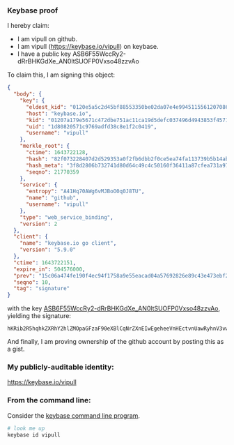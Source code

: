 ### Keybase proof

I hereby claim:

  * I am vipull on github.
  * I am vipull (https://keybase.io/vipull) on keybase.
  * I have a public key ASB6F55WccRy2-dRrBHKGdXe_AN0ltSUOFP0Vxso48zzvAo

To claim this, I am signing this object:

```json
{
  "body": {
    "key": {
      "eldest_kid": "0120e5a5c2d45bf88553350be02da07e4e9945115561207086bd2854e597d520fd0f0a",
      "host": "keybase.io",
      "kid": "01207a179e5671c472dbe751ac11ca19d5defc037496d4943853f4571b28e3ccf3bc0a",
      "uid": "1d80820571c9769adfd38c8e1f2c0419",
      "username": "vipull"
    },
    "merkle_root": {
      "ctime": 1643722128,
      "hash": "82f073228407d2d529353a0f2fb6dbb2f0ce5ea74fa113739b5b14abcbd38d0780d218c157a7238cb49ce41c4d31871412e72df10df3257353cb8924f544cc2c",
      "hash_meta": "3f8d2806b732741d80d64c49c4c50160f36411a87cfea731a979d07d10ef5752",
      "seqno": 21770359
    },
    "service": {
      "entropy": "A41Hq70AWg6vMJBoO0q0J8TU",
      "name": "github",
      "username": "vipull"
    },
    "type": "web_service_binding",
    "version": 2
  },
  "client": {
    "name": "keybase.io go client",
    "version": "5.9.0"
  },
  "ctime": 1643722151,
  "expire_in": 504576000,
  "prev": "15c06a474fe190f4ec94f1758a9e55eacad04a57692826e89c43e473ebf2c3d4",
  "seqno": 10,
  "tag": "signature"
}
```

with the key [ASB6F55WccRy2-dRrBHKGdXe_AN0ltSUOFP0Vxso48zzvAo](https://keybase.io/vipull), yielding the signature:

```
hKRib2R5hqhkZXRhY2hlZMOpaGFzaF90eXBlCqNrZXnEIwEgeheeVnHEctvnUawRyhnV3vwDdJbUlDhT9FcbKOPM87wKp3BheWxvYWTESpcCCsQgFcBqR0/hkPTslPF1ip5V6srQSldpKCbonEPkc+vyw9TEIC5Ioy9B4B/EqsEX/TYsvmvcQD196Ti89OH3GVxklD/8AgHCo3NpZ8RAj9GckVC+UvevHk6iLq7qjdciKDCxOvWKC+xl/e9Z10MJIaDggw66xjBH2xXopfrT9QvPkuiysPgNZFYLpOh8AKhzaWdfdHlwZSCkaGFzaIKkdHlwZQildmFsdWXEIK8YB8RRvXBLODVHuhcm7caAANiS/oIEwPJNllRlX4slo3RhZ80CAqd2ZXJzaW9uAQ==

```

And finally, I am proving ownership of the github account by posting this as a gist.

### My publicly-auditable identity:

https://keybase.io/vipull

### From the command line:

Consider the [keybase command line program](https://keybase.io/download).

```bash
# look me up
keybase id vipull
```
